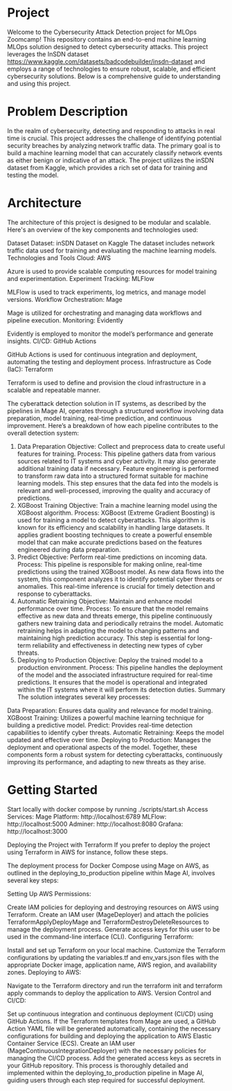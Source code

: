 # Project
Welcome to the Cybersecurity Attack Detection project for MLOps Zoomcamp! This repository contains an end-to-end machine learning MLOps solution designed to detect cybersecurity attacks. This project leverages the InSDN dataset https://www.kaggle.com/datasets/badcodebuilder/insdn-dataset and employs a range of technologies to ensure robust, scalable, and efficient cybersecurity solutions. Below is a comprehensive guide to understanding and using this project.
# Problem Description
In the realm of cybersecurity, detecting and responding to attacks in real time is crucial. This project addresses the challenge of identifying potential security breaches by analyzing network traffic data. The primary goal is to build a machine learning model that can accurately classify network events as either benign or indicative of an attack. The project utilizes the inSDN dataset from Kaggle, which provides a rich set of data for training and testing the model.
# Architecture
The architecture of this project is designed to be modular and scalable. Here's an overview of the key components and technologies used:

Dataset
Dataset: inSDN Dataset on Kaggle
The dataset includes network traffic data used for training and evaluating the machine learning models.
Technologies and Tools
Cloud: AWS

Azure is used to provide scalable computing resources for model training and experimentation.
Experiment Tracking: MLFlow

MLFlow is used to track experiments, log metrics, and manage model versions.
Workflow Orchestration: Mage

Mage is utilized for orchestrating and managing data workflows and pipeline execution.
Monitoring: Evidently

Evidently is employed to monitor the model’s performance and generate insights.
CI/CD: GitHub Actions

GitHub Actions is used for continuous integration and deployment, automating the testing and deployment process.
Infrastructure as Code (IaC): Terraform

Terraform is used to define and provision the cloud infrastructure in a scalable and repeatable manner.


The cyberattack detection solution in IT systems, as described by the pipelines in Mage AI, operates through a structured workflow involving data preparation, model training, real-time prediction, and continuous improvement. Here’s a breakdown of how each pipeline contributes to the overall detection system:

1. Data Preparation
Objective: Collect and preprocess data to create useful features for training.
Process: This pipeline gathers data from various sources related to IT systems and cyber activity. It may also generate additional training data if necessary. Feature engineering is performed to transform raw data into a structured format suitable for machine learning models. This step ensures that the data fed into the models is relevant and well-processed, improving the quality and accuracy of predictions.
2. XGBoost Training
Objective: Train a machine learning model using the XGBoost algorithm.
Process: XGBoost (Extreme Gradient Boosting) is used for training a model to detect cyberattacks. This algorithm is known for its efficiency and scalability in handling large datasets. It applies gradient boosting techniques to create a powerful ensemble model that can make accurate predictions based on the features engineered during data preparation.
3. Predict
Objective: Perform real-time predictions on incoming data.
Process: This pipeline is responsible for making online, real-time predictions using the trained XGBoost model. As new data flows into the system, this component analyzes it to identify potential cyber threats or anomalies. This real-time inference is crucial for timely detection and response to cyberattacks.
4. Automatic Retraining
Objective: Maintain and enhance model performance over time.
Process: To ensure that the model remains effective as new data and threats emerge, this pipeline continuously gathers new training data and periodically retrains the model. Automatic retraining helps in adapting the model to changing patterns and maintaining high prediction accuracy. This step is essential for long-term reliability and effectiveness in detecting new types of cyber threats.
5. Deploying to Production
Objective: Deploy the trained model to a production environment.
Process: This pipeline handles the deployment of the model and the associated infrastructure required for real-time predictions. It ensures that the model is operational and integrated within the IT systems where it will perform its detection duties.
Summary
The solution integrates several key processes:

Data Preparation: Ensures data quality and relevance for model training.
XGBoost Training: Utilizes a powerful machine learning technique for building a predictive model.
Predict: Provides real-time detection capabilities to identify cyber threats.
Automatic Retraining: Keeps the model updated and effective over time.
Deploying to Production: Manages the deployment and operational aspects of the model.
Together, these components form a robust system for detecting cyberattacks, continuously improving its performance, and adapting to new threats as they arise.



# Getting Started

Start locally with docker compose by running 
    ./scripts/start.sh
Access Services:
Mage Platform: http://localhost:6789
MLFlow: http://localhost:5000
Adminer: http://localhost:8080
Grafana: http://localhost:3000

Deploying the Project with Terraform
If you prefer to deploy the project using Terraform in AWS for instance, follow these steps.

The deployment process for Docker Compose using Mage on AWS, as outlined in the deploying_to_production pipeline within Mage AI, involves several key steps:

Setting Up AWS Permissions:

Create IAM policies for deploying and destroying resources on AWS using Terraform.
Create an IAM user (MageDeployer) and attach the policies TerraformApplyDeployMage and TerraformDestroyDeleteResources to manage the deployment process. Generate access keys for this user to be used in the command-line interface (CLI).
Configuring Terraform:

Install and set up Terraform on your local machine.
Customize the Terraform configurations by updating the variables.tf and env_vars.json files with the appropriate Docker image, application name, AWS region, and availability zones.
Deploying to AWS:

Navigate to the Terraform directory and run the terraform init and terraform apply commands to deploy the application to AWS.
Version Control and CI/CD:

Set up continuous integration and continuous deployment (CI/CD) using GitHub Actions.
If the Terraform templates from Mage are used, a GitHub Action YAML file will be generated automatically, containing the necessary configurations for building and deploying the application to AWS Elastic Container Service (ECS).
Create an IAM user (MageContinuousIntegrationDeployer) with the necessary policies for managing the CI/CD process. Add the generated access keys as secrets in your GitHub repository.
This process is thoroughly detailed and implemented within the deploying_to_production pipeline in Mage AI, guiding users through each step required for successful deployment.






